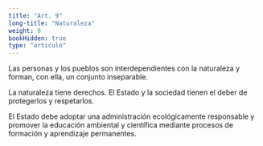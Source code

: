 ```yaml
---
title: "Art. 9"
long-title: "Naturaleza"
weight: 9
bookHidden: true
type: "articulo"
---
```

Las personas y los pueblos son interdependientes con la naturaleza y forman, con ella, un conjunto inseparable.

La naturaleza tiene derechos. El Estado y la sociedad tienen el deber de protegerlos y respetarlos.

El Estado debe adoptar una administración ecológicamente responsable y promover la educación ambiental y científica mediante procesos de formación y aprendizaje permanentes.


